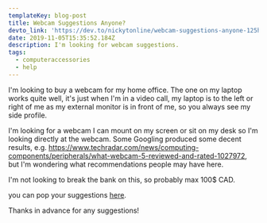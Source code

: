 ```yaml
---
templateKey: blog-post
title: Webcam Suggestions Anyone?
devto_link: 'https://dev.to/nickytonline/webcam-suggestions-anyone-125h'
date: 2019-11-05T15:35:52.184Z
description: I'm looking for webcam suggestions.
tags:
  - computeraccessories
  - help
---
```

I'm looking to buy a webcam for my home office. The one on my laptop works quite well, it's just when I'm in a video call, my laptop is to the left or right of me as my external monitor is in front of me, so you always see my side profile.

I'm looking for a webcam I can mount on my screen or sit on my desk so I'm looking directly at the webcam. Some Googling produced some decent results, e.g. https://www.techradar.com/news/computing-components/peripherals/what-webcam-5-reviewed-and-rated-1027972, but I'm wondering what recommendations people may have here.

I'm not looking to break the bank on this, so probably max 100$ CAD.

you can pop your suggestions [here](https://dev.to/nickytonline/webcam-suggestions-anyone-125h/#comments).

Thanks in advance for any suggestions!
